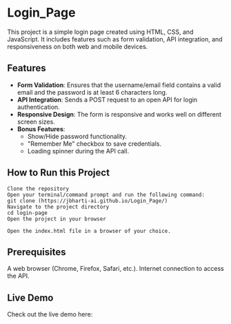 # Login_Page

This project is a simple login page created using HTML, CSS, and JavaScript. It includes features such as form validation, API integration, and responsiveness on both web and mobile devices.

## Features

- **Form Validation**: Ensures that the username/email field contains a valid email and the password is at least 6 characters long.
- **API Integration**: Sends a POST request to an open API for login authentication.
- **Responsive Design**: The form is responsive and works well on different screen sizes.
- **Bonus Features**:
  - Show/Hide password functionality.
  - "Remember Me" checkbox to save credentials.
  - Loading spinner during the API call.

## How to Run this Project
    Clone the repository
    Open your terminal/command prompt and run the following command:
    git clone (https://jbharti-ai.github.io/Login_Page/)
    Navigate to the project directory
    cd login-page
    Open the project in your browser
    
    Open the index.html file in a browser of your choice.

## Prerequisites

A web browser (Chrome, Firefox, Safari, etc.).
Internet connection to access the API.

## Live Demo
Check out the live demo here:
